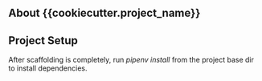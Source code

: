 
## About {{cookiecutter.project_name}}

## Project Setup

After scaffolding is completely, run *pipenv install* from the project base dir to install dependencies.